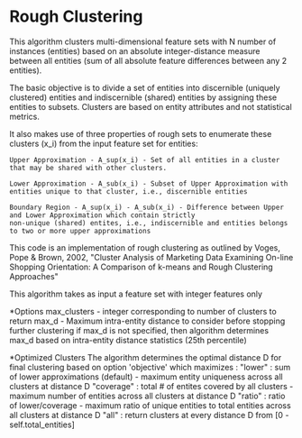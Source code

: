 # Rough Clustering

This algorithm clusters multi-dimensional feature sets with N number of instances (entities) based on an
absolute integer-distance measure between all entities (sum of all absolute feature differences between any 2 entities).

The basic objective is to divide a set of entities into discernible (uniquely clustered) entities and
indiscernible (shared) entities by assigning these entities to subsets. Clusters are based on entity attributes
and not statistical metrics.

It also makes use of three properties of rough sets to enumerate these clusters (x_i) from the input feature set for entities:

    Upper Approximation - A_sup(x_i) - Set of all entities in a cluster that may be shared with other clusters.

    Lower Approximation - A_sub(x_i) - Subset of Upper Approximation with entities unique to that cluster, i.e., discernible entities

    Boundary Region - A_sup(x_i) - A_sub(x_i) - Difference between Upper and Lower Approximation which contain strictly
    non-unique (shared) entites, i.e., indiscernible and entities belongs to two or more upper approximations

This code is an implementation of rough clustering as outlined by Voges, Pope & Brown, 2002, "Cluster Analysis of Marketing
Data Examining On-line Shopping Orientation: A Comparison of k-means and Rough Clustering Approaches"

This algorithm takes as input a feature set with integer features only

*Options
max_clusters - integer corresponding to number of clusters to return
max_d - Maximum intra-entity distance to consider before stopping further clustering
if max_d is not specified, then algorithm determines max_d based on intra-entity distance statistics (25th percentile)

*Optimized Clusters
The algorithm determines the optimal distance D for final clustering based on option 'objective' which maximizes :
		"lower" : sum of lower approximations (default) - maximum entity uniqueness across all clusters at distance D
		"coverage" : total # of entites covered by all clusters - maximum number of entities across all clusters at distance D
		"ratio" : ratio of lower/coverage - maximum ratio of unique entities to total entities across all clusters at distance D
		"all" : return clusters at every distance D from [0 - self.total_entities]

